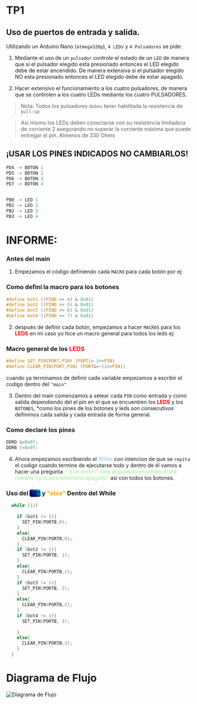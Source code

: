 # TP1

## Uso de puertos de entrada y salida. 

Utilizando un Arduino Nano (`atmega328p`), `4 LEDs` y `4 Pulsadores` se pide:

1. Mediante el uso de un `pulsador` controle el estado de un `LED` de manera que si el pulsador elegido esta presionado entonces el LED elegido debe de estar encendido. De manera extensiva si el pulsador elegido NO esta presionado entonces el LED elegido debe de estar apagado. 

2.  Hacer extensivo el funcionamiento a los cuatro pulsadores, de manera que se controlen a los cuatro LEDs mediante los cuatro PULSADORES. 

> Nota: Todos los pulsadores `deben` tener habilitada la resistencia de `pull-up`

> Asi mismo los LEDs deben conectarse con su resistencia limitadora de corriente 2 asegurando no superar la corriente máxima que puede entregar el pin. Almenos de 330 Ohms


## ¡USAR LOS PINES INDICADOS NO CAMBIARLOS!

``` C
PD4 -> BOTON 1 
PD5 -> BOTON 2 
PD6 -> BOTON 3 
PD7 -> BOTON 4


PB0 -> LED 1 
PB1 -> LED 2 
PB2 -> LED 3 
PB3 -> LED 4
```


# INFORME:
### Antes del main
1. Empezamos el código definiendo cada `MACRO` para cada botón por ej: 
### Como definí la macro para los botones 
``` C
#define bot1 ((PIND >> 4) & 0x01)
#define bot2 ((PIND >> 5) & 0x01)
#define bot3 ((PIND >> 6) & 0x01)
#define bot4 ((PIND >> 7) & 0x01)
```  
2. después de definir cada botón, empezamos a hacer `MACROS` para los **<span style="color:red">LEDS</span>** en mí caso yo hice un macro general para todos los leds ej:
### Macro general de los **<span style="color:red">LEDS</span>**
``` C
#define SET_PIN(PORT,PIN) (PORT|= 1<<PIN)
#define CLEAR_PIN(PORT,PIN) (PORT&=~(1<<PIN))
 ```
 cuando ya terminamos de definir cada variable empezamos a escribir el codigo dentro del `"main"`

 3. Dentro del main comenzamos a setear cada `PIN` como entrada y como salida dependiendo del el pin en el que se encuentren los **<span style="color:red">LEDS</span>** y los `BOTONES`, *como los pines de los botones y leds son consecutivos definimos cada salida y cada entrada de forma general.
 ### Como declaré los pines
``` C
DDRD &=0x0f;
DDRB |=0x0f;
``` 
4. Ahora empezamos escribiendo el **<span style="color:lightblue">While</span>** con intencion de que se `repita` el codigo cuando termine de ejecutarse todo y dentro de él vamos a hacer una pregunta <span style="color:lightgreen">-"Si el botón 1 está accionado encender el led numero 1 y si no mantenerlo apagado"</span> así con todos los botones.
### Uso del **<span style="background-image: linear-gradient(45deg, #020024 0%, #090979 35%, #00d4ff 100%); border-radius:5px">"If"</span>** y **<span style="color:orange">"else"</span>** Dentro del While 
``` C
  while (1){
    
    if (bot1 != 1){
      SET_PIN(PORTB,0);
    }
    else{
      CLEAR_PIN(PORTB,0);
    }
    if (bot2 != 1){
      SET_PIN(PORTB, 1);
    }
    else{
      CLEAR_PIN(PORTB,1);
    }
    if (bot3 != 1){
      SET_PIN(PORTB, 2);
    }
    else{
      CLEAR_PIN(PORTB,2);
    }
    if (bot4 != 1){
      SET_PIN(PORTB, 3);
  
    }
    else{
      CLEAR_PIN(PORTB,3);
    }
  }
```
# Diagrama de Flujo
![Diagrama de Flujo](Diagrama_TP1.svg "Diagrama")

